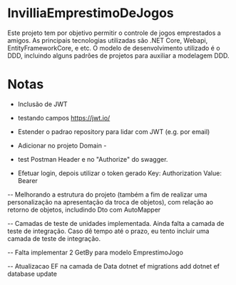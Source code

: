 # InvilliaEmprestimoDeJogos
Este projeto tem por objetivo permitir o controle de jogos emprestados a amigos. As principais tecnologias utilizadas são .NET Core, Webapi, EntityFrameworkCore, e etc. O modelo de desenvolvimento utilizado é o DDD, incluindo alguns padrões de projetos para auxiliar a modelagem DDD.

# Notas 
- Inclusão de JWT
- testando campos https://jwt.io/
- Estender o padrao repository para lidar com JWT (e.g. por email)
- Adicionar no projeto Domain - <PackageReference Include="System.IdentityModel.Tokens.Jwt" Version="6.8.0" />

- test Postman Header e no "Authorize" do swagger.
- Efetuar login, depois utilizar o token gerado
Key: Authorization 
Value: Bearer <token gerado no login>

-- Melhorando a estrutura do projeto (também a fim de realizar uma personalização na apresentação da troca de objetos), com relação ao retorno de objetos, includindo Dto com AutoMapper


-- Camadas de teste de unidades implementada. Ainda falta a camada de teste de integração.  Caso dê tempo até o prazo, eu tento incluir uma camada de teste de integração.


-- Falta implementar 2 GetBy para modelo EmprestimoJogo


-- Atualizacao EF na camada de Data
dotnet ef migrations add <nome atualizacao>
dotnet ef database update
